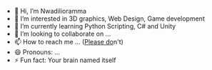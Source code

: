 - 👋 Hi, I’m Nwadilioramma
- 👀 I’m interested in 3D graphics, Web Design, Game development
- 🌱 I’m currently learning Python Scripting, C# and Unity
- 💞️ I’m looking to collaborate on ...
- 📫 How to reach me ... ([Please do](https://www.linkedin.com/in/azonwukadiliora/)n't)
- 😄 Pronouns: ...
- ⚡ Fun fact: Your brain named itself

<!---
d3n-ze1/d3n-ze1 is a ✨ special ✨ repository because its `README.md` (this file) appears on your GitHub profile.
You can click the Preview link to take a look at your changes.
--->
